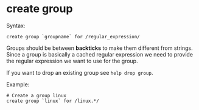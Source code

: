 create group
============

Syntax:

	create group `groupname` for /regular_expression/

Groups should be between **backticks** to make them different from strings.
Since a group is basically a cached regular expression we need to provide
the regular expression we want to use for the group.

If you want to drop an existing group see `help drop group`.

Example:

	# Create a group linux
	create group `linux` for /linux.*/
